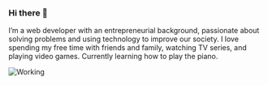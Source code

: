 ### Hi there 👋

I’m a web developer with an entrepreneurial background, passionate about solving problems and using technology to improve our society. I love spending my free time with friends and family, watching TV series, and playing video games. Currently learning how to play the piano.

![Working](https://media.giphy.com/media/L0TiXlwWDqFZUHbiTv/giphy.gif "working")
